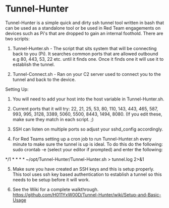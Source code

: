 # Tunnel-Hunter

Tunnel-Hunter is a simple quick and dirty ssh tunnel tool written in bash that can be used as a standalone tool or be used in Red Team engagements on devices such as Pi's that are dropped to gain an internal foothold. There are two scripts:

1. Tunnel-Hunter.sh - The script that sits system that will be connecting back to you (Pi). It searches common ports that are allowed outbound e.g 80, 443, 53, 22 etc. until it finds one. Once it finds one it will use it to establish the tunnel.

2. Tunnel-Connect.sh - Ran on your C2 server used to connect you to the tunnel and back to the device. 

Setting Up:
1. You will need to add your host into the host variable in Tunnel-Hunter.sh.

2. Current ports that it will try: 22, 21, 25, 53, 80, 110, 143, 443, 465, 587, 993, 995, 3128, 3389, 5060, 5500, 8443, 1494, 8080. (If you edit these, make sure they match in each script. ;)

3. SSH can listen on multiple ports so adjust your sshd_config accordingly.

4. For Red Teams setting up a cron job to run Tunnel-Hunter.sh every minute to make sure the tunnel is up is ideal. To do this do the following: sudo crontab -e (select your editor if prompted) and enter the following: 

*/1 * * * * ~/opt/Tunnel-Hunter/Tunnel-Hunter.sh > tunnel.log 2>&1

5. Make sure you have created an SSH keys and this is setup properly. This tool uses ssh key based authentication to establish a tunnel so this needs to be setup before it will work.

6. See the Wiki for a complete walkthrough. https://github.com/H011YxW00D/Tunnel-Hunter/wiki/Setup-and-Basic-Usage

